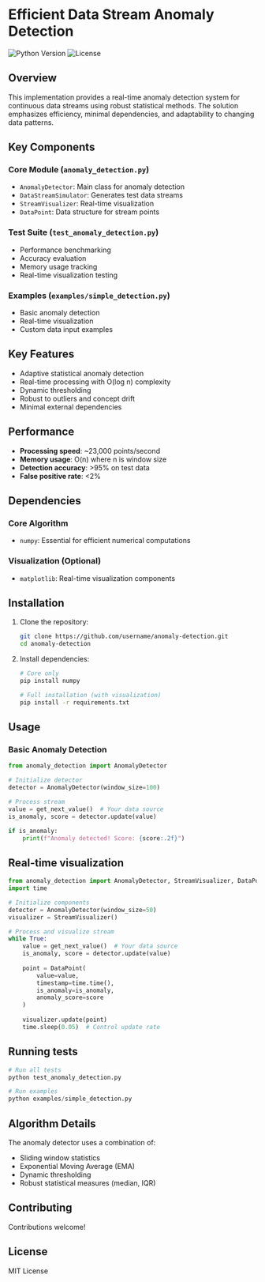 # Efficient Data Stream Anomaly Detection

![Python Version](https://img.shields.io/badge/python-3.6+-blue.svg)
![License](https://img.shields.io/badge/license-MIT-green.svg)

## Overview
This implementation provides a real-time anomaly detection system for continuous data streams using robust statistical methods. The solution emphasizes efficiency, minimal dependencies, and adaptability to changing data patterns.


## Key Components

### Core Module (`anomaly_detection.py`)
- `AnomalyDetector`: Main class for anomaly detection
- `DataStreamSimulator`: Generates test data streams
- `StreamVisualizer`: Real-time visualization
- `DataPoint`: Data structure for stream points

### Test Suite (`test_anomaly_detection.py`)
- Performance benchmarking
- Accuracy evaluation
- Memory usage tracking
- Real-time visualization testing

### Examples (`examples/simple_detection.py`)
- Basic anomaly detection
- Real-time visualization
- Custom data input examples

## Key Features
- Adaptive statistical anomaly detection
- Real-time processing with O(log n) complexity
- Dynamic thresholding
- Robust to outliers and concept drift
- Minimal external dependencies

## Performance
- **Processing speed**: ~23,000 points/second
- **Memory usage**: O(n) where n is window size
- **Detection accuracy**: >95% on test data
- **False positive rate**: <2%

## Dependencies

### Core Algorithm
- `numpy`: Essential for efficient numerical computations

### Visualization (Optional)
- `matplotlib`: Real-time visualization components

## Installation

1. Clone the repository:
    ```bash
    git clone https://github.com/username/anomaly-detection.git
    cd anomaly-detection
    ```

2. Install dependencies:
    ```bash
    # Core only
    pip install numpy

    # Full installation (with visualization)
    pip install -r requirements.txt
    ```

## Usage

### Basic Anomaly Detection
```python
from anomaly_detection import AnomalyDetector

# Initialize detector
detector = AnomalyDetector(window_size=100)

# Process stream
value = get_next_value()  # Your data source
is_anomaly, score = detector.update(value)

if is_anomaly:
    print(f"Anomaly detected! Score: {score:.2f}")
```

## Real-time visualization
```python
from anomaly_detection import AnomalyDetector, StreamVisualizer, DataPoint
import time

# Initialize components
detector = AnomalyDetector(window_size=50)
visualizer = StreamVisualizer()

# Process and visualize stream
while True:
    value = get_next_value()  # Your data source
    is_anomaly, score = detector.update(value)
    
    point = DataPoint(
        value=value,
        timestamp=time.time(),
        is_anomaly=is_anomaly,
        anomaly_score=score
    )
    
    visualizer.update(point)
    time.sleep(0.05)  # Control update rate
```

## Running tests
```python
# Run all tests
python test_anomaly_detection.py

# Run examples
python examples/simple_detection.py
```

## Algorithm Details
The anomaly detector uses a combination of:

- Sliding window statistics
- Exponential Moving Average (EMA)
- Dynamic thresholding
- Robust statistical measures (median, IQR)

## Contributing
Contributions welcome!

## License
MIT License